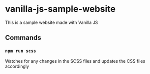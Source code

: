 # vanilla-js-sample-website

This is a sample website made with Vanilla JS

## Commands

### `npm run scss`

Watches for any changes in the SCSS files and updates the CSS files accordingly
